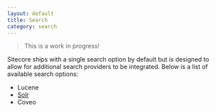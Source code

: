 ```yaml
---
layout: default
title: Search
category: search
---
```


> This is a work in progress!

Sitecore ships with a single search option by default but is designed to allow for additional search providers to be integrated. Below is a list of available search options:

 * Lucene
 * [Solr](solr/)
 * Coveo
